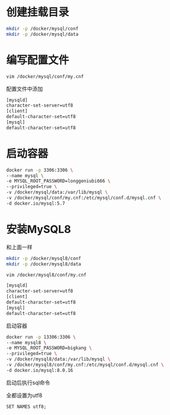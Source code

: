 # 创建挂载目录

```sh
mkdir -p /docker/mysql/conf
mkdir -p /docker/mysql/data
```

# 编写配置文件

```sh
vim /docker/mysql/conf/my.cnf
```

配置文件中添加

```sh
[mysqld]
character-set-server=utf8
[client]
default-character-set=utf8
[mysql]
default-character-set=utf8
```

# 启动容器

```sh
docker run -p 3306:3306 \
--name mysql \
-e MYSQL_ROOT_PASSWORD=longgeniubi666 \
--privileged=true \
-v /docker/mysql/data:/var/lib/mysql \
-v /docker/mysql/conf/my.cnf:/etc/mysql/conf.d/mysql.cnf \
-d docker.io/mysql:5.7
```

# 安装MySQL8

和上面一样

```sh
mkdir -p /docker/mysql8/conf
mkdir -p /docker/mysql8/data

vim /docker/mysql8/conf/my.cnf
```

```sh
[mysqld]
character-set-server=utf8
[client]
default-character-set=utf8
[mysql]
default-character-set=utf8
```

启动容器

```sh
docker run -p 13306:3306 \
--name mysql8 \
-e MYSQL_ROOT_PASSWORD=bigkang \
--privileged=true \
-v /docker/mysql8/data:/var/lib/mysql \
-v /docker/mysql8/conf/my.cnf:/etc/mysql/conf.d/mysql.cnf \
-d docker.io/mysql:8.0.16
```

启动后执行sql命令

全都设置为utf8

```
SET NAMES utf8;
```

